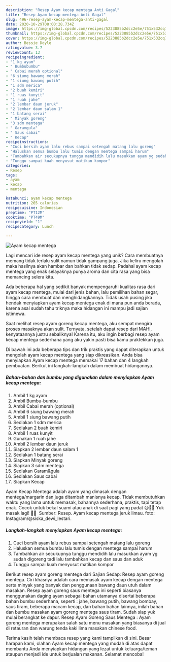 ```yaml
---
description: "Resep Ayam kecap mentega Anti Gagal"
title: "Resep Ayam kecap mentega Anti Gagal"
slug: 496-resep-ayam-kecap-mentega-anti-gagal
date: 2020-10-29T08:00:28.734Z
image: https://img-global.cpcdn.com/recipes/5223885b2dcc2e5e/751x532cq70/ayam-kecap-mentega-foto-resep-utama.jpg
thumbnail: https://img-global.cpcdn.com/recipes/5223885b2dcc2e5e/751x532cq70/ayam-kecap-mentega-foto-resep-utama.jpg
cover: https://img-global.cpcdn.com/recipes/5223885b2dcc2e5e/751x532cq70/ayam-kecap-mentega-foto-resep-utama.jpg
author: Bessie Doyle
ratingvalue: 3.7
reviewcount: 13
recipeingredient:
- "1 kg ayam"
- " Bumbubumbu"
- " Cabai merah optional"
- "6 siung bawang merah"
- "1 siung bawang putih"
- "1 sdm merica"
- "2 buah kemiri"
- "1 ruas kunyit"
- "1 ruah jahe"
- "2 lembar daun jeruk"
- "2 lembar daun salam 1"
- "1 batang serai"
- " Minyak goreng"
- "3 sdm mentega"
- " Garamgula"
- " Saus cabai"
- " Kecap"
recipeinstructions:
- "Cuci bersih ayam lalu rebus sampai setengah matang lalu goreng"
- "Haluskan semua bumbu lalu tumis dengan mentega sampai harum"
- "Tambahkan air secukupnya tunggu mendidih lalu masukkan ayam yg sudah digoreng tadi lalu tambahkan kecap dan saus dan aduk"
- "Tunggu sampai kuah menyusut matikan kompor"
categories:
- Resep
tags:
- ayam
- kecap
- mentega

katakunci: ayam kecap mentega 
nutrition: 265 calories
recipecuisine: Indonesian
preptime: "PT12M"
cooktime: "PT49M"
recipeyield: "1"
recipecategory: Lunch

---
```



![Ayam kecap mentega](https://img-global.cpcdn.com/recipes/5223885b2dcc2e5e/751x532cq70/ayam-kecap-mentega-foto-resep-utama.jpg)

Lagi mencari ide resep ayam kecap mentega yang unik? Cara membuatnya memang tidak terlalu sulit namun tidak gampang juga. Jika keliru mengolah maka hasilnya akan hambar dan bahkan tidak sedap. Padahal ayam kecap mentega yang enak selayaknya punya aroma dan cita rasa yang bisa memancing selera kita.

Ada beberapa hal yang sedikit banyak mempengaruhi kualitas rasa dari ayam kecap mentega, mulai dari jenis bahan, lalu pemilihan bahan segar, hingga cara membuat dan menghidangkannya. Tidak usah pusing jika hendak menyiapkan ayam kecap mentega enak di mana pun anda berada, karena asal sudah tahu triknya maka hidangan ini mampu jadi sajian istimewa.

Saat melihat resep ayam goreng kecap mentega, aku sempat mengira proses masaknya akan sulit. Ternyata, setelah dapat resep dari MAHI, kenyataannya justru sebaliknya! Karena itu, aku ingin berbagi resep ayam kecap mentega sederhana yang aku yakin pasti bisa kamu praktekkan juga.


Di bawah ini ada beberapa tips dan trik praktis yang dapat diterapkan untuk mengolah ayam kecap mentega yang siap dikreasikan. Anda bisa menyiapkan Ayam kecap mentega memakai 17 bahan dan 4 langkah pembuatan. Berikut ini langkah-langkah dalam membuat hidangannya.

<!--inarticleads1-->

##### Bahan-bahan dan bumbu yang digunakan dalam menyiapkan Ayam kecap mentega:

1. Ambil 1 kg ayam
1. Ambil  Bumbu-bumbu
1. Ambil  Cabai merah (optional)
1. Ambil 6 siung bawang merah
1. Ambil 1 siung bawang putih
1. Sediakan 1 sdm merica
1. Sediakan 2 buah kemiri
1. Ambil 1 ruas kunyit
1. Gunakan 1 ruah jahe
1. Ambil 2 lembar daun jeruk
1. Siapkan 2 lembar daun salam 1
1. Sediakan 1 batang serai
1. Siapkan  Minyak goreng
1. Siapkan 3 sdm mentega
1. Sediakan  Garam&amp;gula
1. Sediakan  Saus cabai
1. Siapkan  Kecap


Ayam Kecap Mentega adalah ayam yang dimasak dengan mentega/margarin dan juga ditambah manisnya kecap. Tidak membutuhkan waktu yang lama untuk memasak, bahannya sederhana, praktis, tapi tetap enak. Cocok untuk bekal suami atau anak di saat pagi yang padat 😃👍🏻 Yuk masak lagi! 👩‍🍳 ️ Sumber: Resep. Ayam kecap mentega jeruk limau. foto: Instagram/@siska_dewi_lestari. 

<!--inarticleads2-->

##### Langkah-langkah menyiapkan Ayam kecap mentega:

1. Cuci bersih ayam lalu rebus sampai setengah matang lalu goreng
1. Haluskan semua bumbu lalu tumis dengan mentega sampai harum
1. Tambahkan air secukupnya tunggu mendidih lalu masukkan ayam yg sudah digoreng tadi lalu tambahkan kecap dan saus dan aduk
1. Tunggu sampai kuah menyusut matikan kompor


Berikut resep ayam goreng mentega dari Sajian Sedap: Resep ayam goreng mentega. Ciri khasnya adalah cara memasak ayam kecap dengan mentega serta minyak yang banyak dan penggunaan bawang daun utuh dalam masakan. Resep ayam goreng saus mentega ini seperti biasanya menggunakan daging ayam sebagai bahan utamanya disertai beberapa bahan bumbu sederhana, seperti : jahe, bawang putih, bawang bombay, saus tiram, beberapa macam kecap, dan bahan bahan lainnya, inilah bahan dan bumbu masakan ayam goreng mentega saus tiram. Sudah siap yuk mulai berangkat ke dapur. Resep Ayam Goreng Saus Mentega : Ayam goreng mentega merupakan salah satu menu masakan yang biasanya di jual di retauran dan warung tenda kaki lima masakan chinese food. 

Terima kasih telah membaca resep yang kami tampilkan di sini. Besar harapan kami, olahan Ayam kecap mentega yang mudah di atas dapat membantu Anda menyiapkan hidangan yang lezat untuk keluarga/teman ataupun menjadi ide untuk berjualan makanan. Selamat mencoba!
